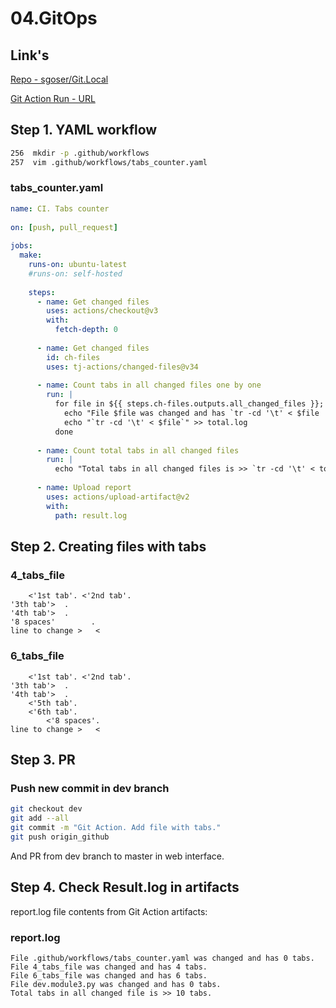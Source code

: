 # 04.GitOps

## Link's

[Repo - sgoser/Git.Local](https://github.com/sgoser/Git.Local)

[Git Action Run - URL](https://github.com/sgoser/Git.Local/actions/runs/3516609021)

## Step 1. YAML workflow

```bash
256  mkdir -p .github/workflows
257  vim .github/workflows/tabs_counter.yaml
```

### tabs_counter.yaml

```yaml
name: CI. Tabs counter
 
on: [push, pull_request]
 
jobs:
  make:
    runs-on: ubuntu-latest
    #runs-on: self-hosted
 
    steps:
      - name: Get changed files
        uses: actions/checkout@v3
        with:
          fetch-depth: 0
 
      - name: Get changed files
        id: ch-files
        uses: tj-actions/changed-files@v34
 
      - name: Count tabs in all changed files one by one
        run: |
          for file in ${{ steps.ch-files.outputs.all_changed_files }}; do
            echo "File $file was changed and has `tr -cd '\t' < $file | wc -m` tabs." >> result.log
            echo "`tr -cd '\t' < $file`" >> total.log
          done
 
      - name: Count total tabs in all changed files
        run: |
          echo "Total tabs in all changed files is >> `tr -cd '\t' < total.log | wc -c` tabs." >> result.log
 
      - name: Upload report
        uses: actions/upload-artifact@v2
        with:
          path: result.log
```

## Step 2. Creating files with tabs

### 4_tabs_file

```text
	<'1st tab'.	<'2nd tab'.
'3th tab'>	.
'4th tab'>	.
'8 spaces'        .
line to change >   <
```

### 6_tabs_file

```text
	<'1st tab'.	<'2nd tab'.
'3th tab'>	.
'4th tab'>	.
	<'5th tab'.
	<'6th tab'.
        <'8 spaces'.
line to change >   <
```

## Step 3. PR

### Push new commit in dev branch

```bash
git checkout dev
git add --all
git commit -m "Git Action. Add file with tabs."
git push origin_github
```

And PR from dev branch to master in web interface.

## Step 4. Check Result.log in artifacts

report.log file contents from Git Action artifacts:

### report.log

```text
File .github/workflows/tabs_counter.yaml was changed and has 0 tabs.
File 4_tabs_file was changed and has 4 tabs.
File 6_tabs_file was changed and has 6 tabs.
File dev.module3.py was changed and has 0 tabs.
Total tabs in all changed file is >> 10 tabs.
```
